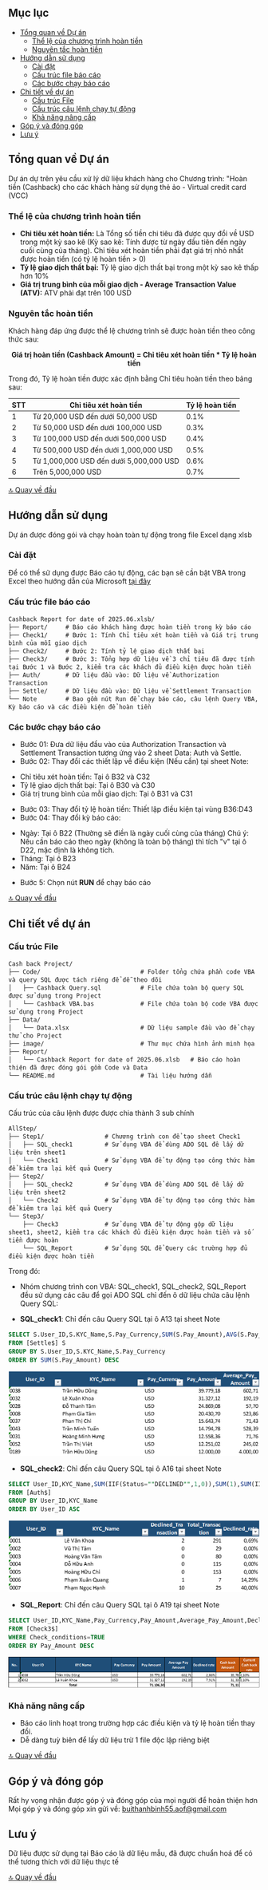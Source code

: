## Mục lục

- [Tổng quan về Dự án](#Tổng-quan-về-Dự-án)
  - [Thể lệ của chương trình hoàn tiền](#thể-lệ-của-chương-trình-hoàn-tiền)
  - [Nguyên tắc hoàn tiền](#nguyên-tắc-hoàn-tiền)
- [Hướng dẫn sử dụng](#Hướng-dẫn-sử-dụng)
  - [Cài đặt](#Cài-đặt)
  - [Cấu trúc file báo cáo](#Cấu-trúc-file-báo-cáo)
  - [Các bước chạy báo cáo](#Các-bước-chạy-báo-cáo)
- [Chi tiết về dự án](#Chi-tiết-về-dự-án)
  - [Cấu trúc File](#Cấu-trúc-File)
  - [Cấu trúc câu lệnh chạy tự động](#Cấu-trúc-câu-lệnh-chạy-tự-động)
  - [Khả năng nâng cấp](#Khả-năng-nâng-cấp)
- [Góp ý và đóng góp](#Góp-ý-và-đóng-góp) 
- [Lưu ý](#Lưu-ý)

## Tổng quan về Dự án
Dự án dự trên yêu cầu xử lý dữ liệu khách hàng cho Chương trình:  "Hoàn tiền (Cashback) cho các khách hàng sử dụng thẻ ảo - Virtual credit card (VCC) 
### Thể lệ của chương trình hoàn tiền
- **Chỉ tiêu xét hoàn tiền:** Là Tổng số tiền chi tiêu đã được quy đổi về USD trong một kỳ sao kê (Kỳ sao kê: Tính được từ ngày đầu tiên đến ngày cuối cùng của tháng). Chỉ tiêu xét hoàn tiền phải đạt giá trị nhỏ nhất được hoàn tiền (có tỷ lệ hoàn tiền > 0)
- **Tỷ lệ giao dịch thất bại:** Tỷ lệ giao dịch thất bại trong một kỳ sao kê thấp hơn 10%
- **Giá trị trung bình của mỗi giao dịch - Average Transaction Value (ATV):** ATV phải đạt trên 100 USD
### Nguyên tắc hoàn tiền 
Khách hàng đáp ứng được thể lệ chương trình sẽ được hoàn tiền theo công thức sau:
<p align="center">
<b>Giá trị hoàn tiền (Cashback Amount) = Chỉ tiêu xét hoàn tiền * Tỷ lệ hoàn tiền</b>
</p>
Trong đó, Tỷ lệ hoàn tiền được xác định bằng Chỉ tiêu hoàn tiền theo bảng sau: <br>

| STT  | Chỉ tiêu xét hoàn tiền                                       | Tỷ lệ hoàn tiền |
|------|--------------------------------------------------------------|-----------------|
| 1    | Từ 20,000 USD đến dưới 50,000 USD                            | 0.1%            |
| 2    | Từ 50,000 USD đến dưới 100,000 USD                           | 0.3%            |
| 3    | Từ 100,000 USD đến dưới 500,000 USD                          | 0.4%            |
| 4    | Từ 500,000 USD đến dưới 1,000,000 USD                        | 0.5%            |
| 5    | Từ 1,000,000 USD đến dưới 5,000,000 USD                      | 0.6%            |
| 6    | Trên 5,000,000 USD                                           | 0.7%            |

[🔝 Quay về đầu](#mục-lục)

## Hướng dẫn sử dụng
Dự án được đóng gói và chạy hoàn toàn tự động trong file Excel dạng xlsb

### Cài đặt
Để có thể sử dụng được Báo cáo tự động, các bạn sẽ cần bật VBA trong Excel theo hướng dẫn của Microsoft [tại đây](https://support.microsoft.com/en-us/office/enable-or-disable-macros-in-microsoft-365-files-12b036fd-d140-4e74-b45e-16fed1a7e5c6)

### Cấu trúc file báo cáo
```
Cashback Report for date of 2025.06.xlsb/
├── Report/     # Báo cáo khách hàng được hoàn tiền trong kỳ báo cáo
├── Check1/     # Bước 1: Tính Chỉ tiêu xét hoàn tiền và Giá trị trung bình của mỗi giao dịch
├── Check2/     # Bước 2: Tính tỷ lệ giao dịch thất bại
├── Check3/     # Bước 3: Tổng hợp dữ liệu về 3 chỉ tiêu đã được tính tại Bước 1 và Bước 2, kiểm tra các khách đủ điều kiện được hoàn tiền
├── Auth/       # Dữ liệu đầu vào: Dữ liệu về Authorization Transaction
├── Settle/     # Dữ liệu đầu vào: Dữ liệu về Settlement Transaction
└── Note        # Bao gồm nút Run để chạy báo cáo, câu lệnh Query VBA, Kỳ báo cáo và các điều kiện để hoàn tiền
```
### Các bước chạy báo cáo
- Bước 01: Đưa dữ liệu đầu vào của Authorization Transaction và Settlement Transaction tương ứng vào 2 sheet Data: Auth và Settle.
- Bước 02: Thay đổi các thiết lập về điều kiện (Nếu cần) tại sheet Note:
+ Chỉ tiêu xét hoàn tiền: Tại ô B32 và C32
+ Tỷ lệ giao dịch thất bại: Tại ô B30 và C30
+ Giá trị trung bình của mỗi giao dịch: Tại ô B31 và C31
- Bước 03: Thay đổi tỷ lệ hoàn tiền: Thiết lập điều kiện tại vùng B36:D43
- Bước 04: Thay đổi kỳ báo cáo:
+ Ngày: Tại ô B22 (Thường sẽ điền là ngày cuối cùng của tháng)
Chú ý: Nếu cần báo cáo theo ngày (không là toàn bộ tháng) thì tích "v" tại ô D22, mặc định là không tích.
+ Tháng: Tại ô B23
+ Năm: Tại ô B24
- Bước 5: Chọn nút **RUN** để chạy báo cáo

[🔝 Quay về đầu](#mục-lục)

## Chi tiết về dự án
### Cấu trúc File
```
Cash back Project/
├── Code/                            # Folder tổng chứa phần code VBA và query SQL được tách riêng để dễ theo dõi
│   ├── Cashback Query.sql           # File chứa toàn bộ query SQL được sử dụng trong Project
│   └── Cashback VBA.bas             # File chứa toàn bộ code VBA được sử dụng trong Project
├── Data/
│   └── Data.xlsx                    # Dữ liệu sample đầu vào để chạy thử cho Project
├── image/                           # Thư mục chứa hình ảnh minh họa
├── Report/
│   └── Cashback Report for date of 2025.06.xlsb   # Báo cáo hoàn thiện đã được đóng gói gồm Code và Data
└── README.md                        # Tài liệu hướng dẫn
```

### Cấu trúc câu lệnh chạy tự động
Cấu trúc của câu lệnh được được chia thành 3 sub chính
```
AllStep/
├── Step1/                 # Chương trình con để tạo sheet Check1
│   ├── SQL_check1         # Sử dụng VBA để dùng ADO SQL đê lấy dữ liệu trên sheet1
│   └── Check1             # Sử dụng VBA để tự động tạo công thức hàm để kiêm tra lại kết quả Query
├── Step2/
│   ├── SQL_check2         # Sử dụng VBA để dùng ADO SQL đê lấy dữ liệu trên sheet2
│   └── Check2             # Sử dụng VBA để tự động tạo công thức hàm để kiêm tra lại kết quả Query
└── Step3/
    ├── Check3             # Sử dụng VBA để tự động gộp dữ liệu sheet1, sheet2, kiểm tra các khách đủ điều kiện được hoàn tiền và số tiền được hoàn
    └── SQL_Report         # Sử dụng SQL để Query các trường hợp đủ điều kiện được hoàn tiền
```

Trong đó:
- Nhóm chương trình con VBA: SQL_check1, SQL_check2, SQL_Report đều sử dụng các câu để gọi ADO SQL chỉ đến ô dữ liệu chứa câu lệnh Query SQL:
+ **SQL_check1**: Chỉ đến câu Query SQL tại ô A13 tại sheet Note
```sql
SELECT S.User_ID,S.KYC_Name,S.Pay_Currency,SUM(S.Pay_Amount),AVG(S.Pay_Amount) 
FROM [Settle$] S 
GROUP BY S.User_ID,S.KYC_Name,S.Pay_Currency  
ORDER BY SUM(S.Pay_Amount) DESC										
```
![1754233743111](image/README/1754233743111.png)

+ **SQL_check2**: Chỉ đến câu Query SQL tại ô A16 tại sheet Note
```sql
SELECT User_ID,KYC_Name,SUM(IIF(Status=""DECLINED"",1,0)),SUM(1),SUM(IIF(Status=""DECLINED"",1,0))/SUM(1)
FROM [Auth$] 
GROUP BY User_ID,KYC_Name 
ORDER BY User_ID ASC										
```
![1754233789013](image/README/1754233789013.png)

+ **SQL_Report**: Chỉ đến câu Query SQL tại ô A19 tại sheet Note
```sql
SELECT User_ID,KYC_Name,Pay_Currency,Pay_Amount,Average_Pay_Amount,Declined_rate,Cash_back_Amount,Current_Cash_back_rate 
FROM [Check3$] 
WHERE Check_conditions=TRUE 
ORDER BY Pay_Amount DESC										
```
![1754233882244](image/README/1754233882244.png)


### Khả năng nâng cấp
- Báo cáo linh hoạt trong trường hợp các điều kiện và tỷ lệ hoàn tiền thay đổi.
- Dễ dàng tuỳ biên để lấy dữ liệu trừ 1 file độc lập riêng biệt

[🔝 Quay về đầu](#mục-lục)

## Góp ý và đóng góp
Rất hy vọng nhận được góp ý và đóng góp của mọi người để hoàn thiện hơn
Mọi góp ý và đóng góp xin gửi về: buithanhbinh55.aof@gmail.com

## Lưu ý
Dữ liệu được sử dụng tại Báo cáo là dữ liệu mẫu, đã được chuẩn hoá để có thể tương thích với dữ liệu thực tế

[🔝 Quay về đầu](#mục-lục)